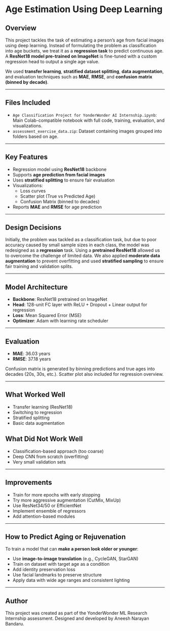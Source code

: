 # Age Estimation Using Deep Learning

## Overview
This project tackles the task of estimating a person’s age from facial images using deep learning. Instead of formulating the problem as classification into age buckets, we treat it as a **regression task** to predict continuous age. A **ResNet18 model pre-trained on ImageNet** is fine-tuned with a custom regression head to output a single age value.

We used **transfer learning**, **stratified dataset splitting**, **data augmentation**, and evaluation techniques such as **MAE**, **RMSE**, and **confusion matrix (binned by decade)**.

---

## Files Included
- `Age Classification Project for YonderWonder AI Internship.ipynb`: Main Colab-compatible notebook with full code, training, evaluation, and visualizations.
- `assessment_exercise_data.zip`: Dataset containing images grouped into folders based on age.

---

## Key Features
- Regression model using **ResNet18** backbone
- Supports **age prediction from facial images**
- Uses **stratified splitting** to ensure fair evaluation
- Visualizations:
  - Loss curves
  - Scatter plot (True vs Predicted Age)
  - Confusion Matrix (binned to decades)
- Reports **MAE** and **RMSE** for age prediction

---

## Design Decisions
Initially, the problem was tackled as a classification task, but due to poor accuracy caused by small sample sizes in each class, the model was redesigned as a **regression** task. Using a **pretrained ResNet18** allowed us to overcome the challenge of limited data. We also applied **moderate data augmentation** to prevent overfitting and used **stratified sampling** to ensure fair training and validation splits.

---

## Model Architecture
- **Backbone**: ResNet18 pretrained on ImageNet
- **Head**: 128-unit FC layer with ReLU + Dropout + Linear output for regression
- **Loss**: Mean Squared Error (MSE)
- **Optimizer**: Adam with learning rate scheduler

---

## Evaluation
- **MAE**: 36.03 years 
- **RMSE**: 37.18 years 

Confusion matrix is generated by binning predictions and true ages into decades (20s, 30s, etc.). Scatter plot also included for regression overview.

---

## What Worked Well
- Transfer learning (ResNet18)
- Switching to regression
- Stratified splitting
- Basic data augmentation

## What Did Not Work Well
- Classification-based approach (too coarse)
- Deep CNN from scratch (overfitting)
- Very small validation sets

---

## Improvements
- Train for more epochs with early stopping
- Try more aggressive augmentation (CutMix, MixUp)
- Use ResNet34/50 or EfficientNet
- Implement ensemble of regressors
- Add attention-based modules

---

## How to Predict Aging or Rejuvenation
To train a model that can **make a person look older or younger**:

- Use **image-to-image translation** (e.g., CycleGAN, StarGAN)
- Train on dataset with target age as a condition
- Add identity preservation loss
- Use facial landmarks to preserve structure
- Apply data with wide age ranges and consistent lighting

---

## Author
This project was created as part of the YonderWonder ML Research Internship assessment. Designed and developed by Aneesh Narayan Bandaru.
